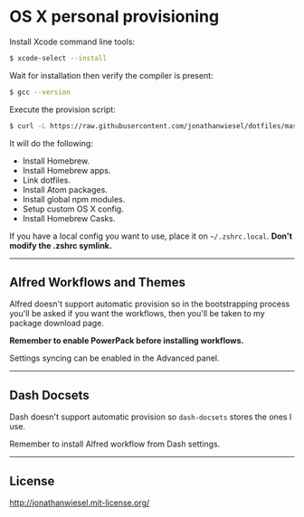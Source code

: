 # OS X personal provisioning

Install Xcode command line tools:

```sh
$ xcode-select --install
```

Wait for installation then verify the compiler is present:

```sh
$ gcc --version
```

Execute the provision script:

```sh
$ curl -L https://raw.githubusercontent.com/jonathanwiesel/dotfiles/master/bootstrap.sh | sh
```

It will do the following:

* Install Homebrew.
* Install Homebrew apps.
* Link dotfiles.
* Install Atom packages.
* Install global npm modules.
* Setup custom OS X config.
* Install Homebrew Casks.

If you have a local config you want to use, place it on `~/.zshrc.local`.
**Don't modify the .zshrc symlink.**

***

## Alfred Workflows and Themes

Alfred doesn't support automatic provision so in the bootstrapping process you'll be asked if you want the workflows,
then you'll be taken to my package download page.

**Remember to enable PowerPack before installing workflows.**

Settings syncing can be enabled in the Advanced panel.

***

## Dash Docsets

Dash doesn't support automatic provision so `dash-docsets` stores the ones I use.

Remember to install Alfred workflow from Dash settings.

***

## License

http://jonathanwiesel.mit-license.org/
